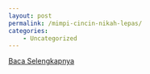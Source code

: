 ```yaml
---
layout: post
permalink: /mimpi-cincin-nikah-lepas/
categories:
    - Uncategorized
---
```


[Baca Selengkapnya](/02)